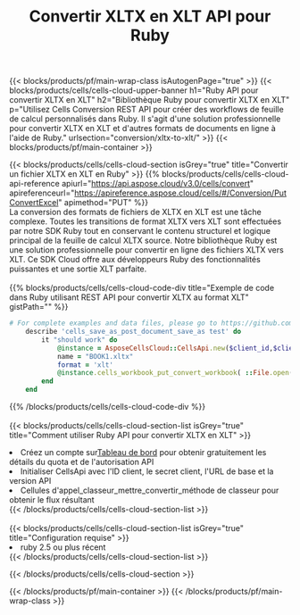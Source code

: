 ﻿---
title:  Convertir XLTX en XLT API pour Ruby
description:  API Cloud et SDK pour Microsoft Excel et OpenOffice Calc. Convertir une feuille de calcul en un autre format de fichier.
url: /fr/ruby/conversion/xltx-to-xlt/
---
{{< blocks/products/pf/main-wrap-class isAutogenPage="true" >}}
{{< blocks/products/cells/cells-cloud-upper-banner h1="Ruby API pour convertir XLTX en XLT" h2="Bibliothèque Ruby pour convertir XLTX en XLT" p="Utilisez Cells Conversion REST API pour créer des workflows de feuille de calcul personnalisés dans Ruby. Il s\'agit d\'une solution professionnelle pour convertir XLTX en XLT et d\'autres formats de documents en ligne à l\'aide de Ruby." urlsection="conversion/xltx-to-xlt/" >}}
{{< blocks/products/pf/main-container >}}

{{< blocks/products/cells/cells-cloud-section isGrey="true" title="Convertir un fichier XLTX en XLT en Ruby" >}}
{{% blocks/products/cells/cells-cloud-api-reference apiurl="https://api.aspose.cloud/v3.0/cells/convert" apireferenceurl="https://apireference.aspose.cloud/cells/#/Conversion/PutConvertExcel" apimethod="PUT" %}}
<br/>
La conversion des formats de fichiers de XLTX en XLT est une tâche complexe. Toutes les transitions de format XLTX vers XLT sont effectuées par notre SDK Ruby tout en conservant le contenu structurel et logique principal de la feuille de calcul XLTX source. Notre bibliothèque Ruby est une solution professionnelle pour convertir en ligne des fichiers XLTX vers XLT. Ce SDK Cloud offre aux développeurs Ruby des fonctionnalités puissantes et une sortie XLT parfaite.
<br/>
<br/>
{{% blocks/products/cells/cells-cloud-code-div title="Exemple de code dans Ruby utilisant REST API pour convertir XLTX au format XLT" gistPath="" %}}
 
```ruby
# For complete examples and data files, please go to https://github.com/aspose-cells-cloud/aspose-cells-cloud-ruby/
    describe 'cells_save_as_post_document_save_as test' do
        it "should work" do
            @instance = AsposeCellsCloud::CellsApi.new($client_id,$client_secret,"v3.0","https://api.aspose.cloud/")
            name = "BOOK1.xltx"
            format = 'xlt'
            @instance.cells_workbook_put_convert_workbook( ::File.open(File.expand_path("data/"+name),"r")  {|io| io.read(io.size) },{:format=>format})     
        end
    end
```
 
{{% /blocks/products/cells/cells-cloud-code-div %}}
<br/>
<br/>
{{< blocks/products/cells/cells-cloud-section-list isGrey="true" title="Comment utiliser Ruby API pour convertir XLTX en XLT" >}}
<li> Créez un compte sur<a href="https://dashboard.aspose.cloud/">Tableau de bord</a> pour obtenir gratuitement les détails du quota et de l'autorisation API</li>
<li>Initialiser CellsApi avec l'ID client, le secret client, l'URL de base et la version API</li>
<li>Cellules d'appel_classeur_mettre_convertir_méthode de classeur pour obtenir le flux résultant</li>
{{< /blocks/products/cells/cells-cloud-section-list >}}
<br/>
<br/>
{{< blocks/products/cells/cells-cloud-section-list isGrey="true" title="Configuration requise" >}}
<li>ruby 2.5 ou plus récent</li>
{{< /blocks/products/cells/cells-cloud-section-list >}}

{{< /blocks/products/cells/cells-cloud-section >}}

{{< /blocks/products/pf/main-container >}}
{{< /blocks/products/pf/main-wrap-class >}}
